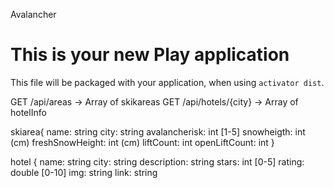 ﻿Avalancher

This is your new Play application
=================================

This file will be packaged with your application, when using `activator dist`. 


GET /api/areas -> Array of skikareas
GET /api/hotels/{city}  -> Array of hotelInfo

skiarea{
    name: string
    city: string
    avalancherisk: int [1-5]
    snowheigth: int (cm)
    freshSnowHeight: int (cm)
    liftCount: int
    openLiftCount: int
}

hotel {
    name: string
    city: string
    description: string
    stars: int [0-5]
    rating: double [0-10]
    img: string
    link: string
